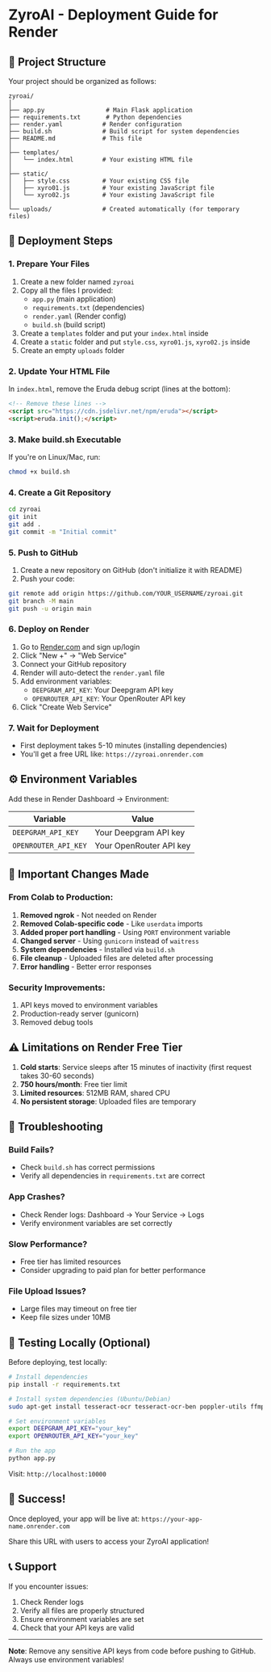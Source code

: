 # ZyroAI - Deployment Guide for Render

## 📁 Project Structure

Your project should be organized as follows:

```
zyroai/
│
├── app.py                 # Main Flask application
├── requirements.txt       # Python dependencies
├── render.yaml           # Render configuration
├── build.sh              # Build script for system dependencies
├── README.md             # This file
│
├── templates/
│   └── index.html        # Your existing HTML file
│
├── static/
│   ├── style.css         # Your existing CSS file
│   ├── xyro01.js         # Your existing JavaScript file
│   └── xyro02.js         # Your existing JavaScript file
│
└── uploads/              # Created automatically (for temporary files)
```

## 🚀 Deployment Steps

### 1. Prepare Your Files

1. Create a new folder named `zyroai`
2. Copy all the files I provided:
   - `app.py` (main application)
   - `requirements.txt` (dependencies)
   - `render.yaml` (Render config)
   - `build.sh` (build script)
3. Create a `templates` folder and put your `index.html` inside
4. Create a `static` folder and put `style.css`, `xyro01.js`, `xyro02.js` inside
5. Create an empty `uploads` folder

### 2. Update Your HTML File

In `index.html`, remove the Eruda debug script (lines at the bottom):
```html
<!-- Remove these lines -->
<script src="https://cdn.jsdelivr.net/npm/eruda"></script>
<script>eruda.init();</script>
```

### 3. Make build.sh Executable

If you're on Linux/Mac, run:
```bash
chmod +x build.sh
```

### 4. Create a Git Repository

```bash
cd zyroai
git init
git add .
git commit -m "Initial commit"
```

### 5. Push to GitHub

1. Create a new repository on GitHub (don't initialize it with README)
2. Push your code:
```bash
git remote add origin https://github.com/YOUR_USERNAME/zyroai.git
git branch -M main
git push -u origin main
```

### 6. Deploy on Render

1. Go to [Render.com](https://render.com) and sign up/login
2. Click "New +" → "Web Service"
3. Connect your GitHub repository
4. Render will auto-detect the `render.yaml` file
5. Add environment variables:
   - `DEEPGRAM_API_KEY`: Your Deepgram API key
   - `OPENROUTER_API_KEY`: Your OpenRouter API key
6. Click "Create Web Service"

### 7. Wait for Deployment

- First deployment takes 5-10 minutes (installing dependencies)
- You'll get a free URL like: `https://zyroai.onrender.com`

## ⚙️ Environment Variables

Add these in Render Dashboard → Environment:

| Variable | Value |
|----------|-------|
| `DEEPGRAM_API_KEY` | Your Deepgram API key |
| `OPENROUTER_API_KEY` | Your OpenRouter API key |

## 🔧 Important Changes Made

### From Colab to Production:

1. **Removed ngrok** - Not needed on Render
2. **Removed Colab-specific code** - Like `userdata` imports
3. **Added proper port handling** - Using `PORT` environment variable
4. **Changed server** - Using `gunicorn` instead of `waitress`
5. **System dependencies** - Installed via `build.sh`
6. **File cleanup** - Uploaded files are deleted after processing
7. **Error handling** - Better error responses

### Security Improvements:

1. API keys moved to environment variables
2. Production-ready server (gunicorn)
3. Removed debug tools

## ⚠️ Limitations on Render Free Tier

1. **Cold starts**: Service sleeps after 15 minutes of inactivity (first request takes 30-60 seconds)
2. **750 hours/month**: Free tier limit
3. **Limited resources**: 512MB RAM, shared CPU
4. **No persistent storage**: Uploaded files are temporary

## 🐛 Troubleshooting

### Build Fails?
- Check `build.sh` has correct permissions
- Verify all dependencies in `requirements.txt` are correct

### App Crashes?
- Check Render logs: Dashboard → Your Service → Logs
- Verify environment variables are set correctly

### Slow Performance?
- Free tier has limited resources
- Consider upgrading to paid plan for better performance

### File Upload Issues?
- Large files may timeout on free tier
- Keep file sizes under 10MB

## 📝 Testing Locally (Optional)

Before deploying, test locally:

```bash
# Install dependencies
pip install -r requirements.txt

# Install system dependencies (Ubuntu/Debian)
sudo apt-get install tesseract-ocr tesseract-ocr-ben poppler-utils ffmpeg

# Set environment variables
export DEEPGRAM_API_KEY="your_key"
export OPENROUTER_API_KEY="your_key"

# Run the app
python app.py
```

Visit: `http://localhost:10000`

## 🎉 Success!

Once deployed, your app will be live at: `https://your-app-name.onrender.com`

Share this URL with users to access your ZyroAI application!

## 📞 Support

If you encounter issues:
1. Check Render logs
2. Verify all files are properly structured
3. Ensure environment variables are set
4. Check that your API keys are valid

---

**Note**: Remove any sensitive API keys from code before pushing to GitHub. Always use environment variables!
